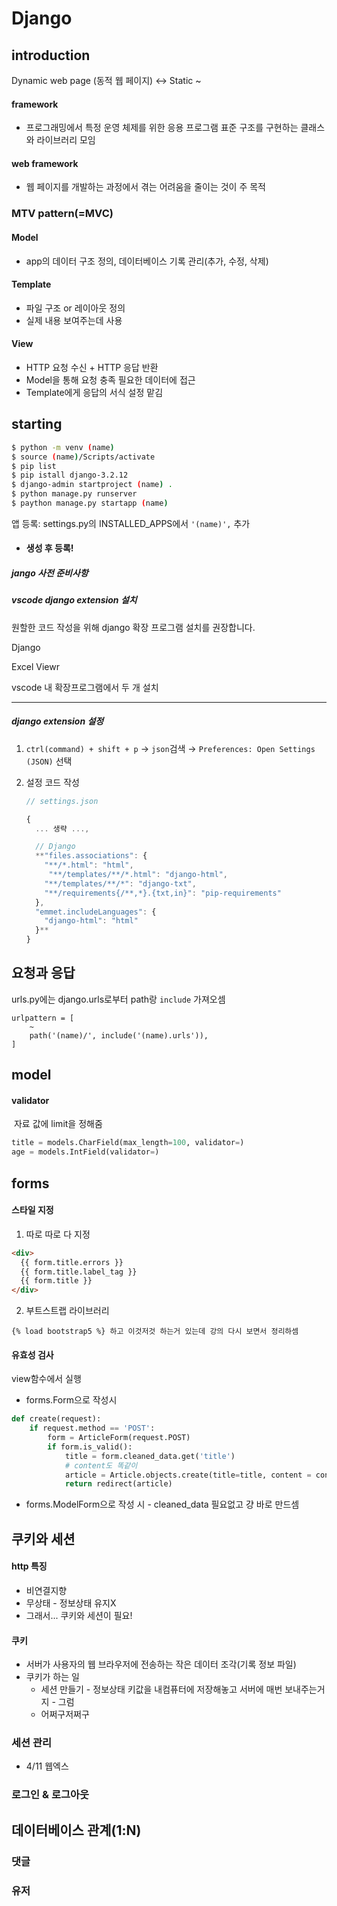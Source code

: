# Django

## introduction

Dynamic web page (동적 웹 페이지) <-> Static ~



#### framework

- 프로그래밍에서 특정 운영 체제를 위한 응용 프로그램 표준 구조를 구현하는 클래스와 라이브러리 모임

#### web framework

- 웹 페이지를 개발하는 과정에서 겪는 어려움을 줄이는 것이 주 목적



### MTV pattern(=MVC)

#### Model

- app의 데이터 구조 정의, 데이터베이스 기록 관리(추가, 수정, 삭제)

#### Template

- 파일 구조 or 레이아웃 정의
- 실제 내용 보여주는데 사용

#### View

- HTTP 요청 수신 + HTTP 응답 반환
- Model을 통해 요청 충족 필요한 데이터에 접근
- Template에게 응답의 서식 설정 맡김



## starting

```bash
$ python -m venv (name)
$ source (name)/Scripts/activate
$ pip list
$ pip istall django-3.2.12
$ django-admin startproject (name) .
$ python manage.py runserver
$ paython manage.py startapp (name)
```

앱 등록: settings.py의 INSTALLED_APPS에서 `'(name)',` 추가

- #### 생성 후 등록!



##### jango 사전 준비사항

##### vscode django extension 설치

원할한 코드 작성을 위해 django 확장 프로그램 설치를 권장합니다.

Django

Excel Viewr

vscode 내 확장프로그램에서 두 개 설치

------

##### django extension 설정

1. `ctrl(command) + shift + p` → `json`검색 → `Preferences: Open Settings (JSON)` 선택

2. 설정 코드 작성

   ```jsx
   // settings.json
   
   {
     ... 생략 ...,
   
     // Django
     **"files.associations": {
       "**/*.html": "html",
   	    "**/templates/**/*.html": "django-html",
       "**/templates/**/*": "django-txt",
       "**/requirements{/**,*}.{txt,in}": "pip-requirements"
     },
     "emmet.includeLanguages": {
       "django-html": "html"
     }**
   }
   ```



## 요청과 응답

urls.py에는 django.urls로부터 path랑 `include` 가져오셈

```
urlpattern = [
	~
	path('(name)/', include('(name).urls')),
]
```



## model

#### validator

​	자료 값에 limit을 정해줌

```python
title = models.CharField(max_length=100, validator=)
age = models.IntField(validator=)
```





## forms

#### 스타일 지정

1.  따로 따로 다 지정

```html
<div>
  {{ form.title.errors }}
  {{ form.title.label_tag }}
  {{ form.title }}
</div>
```



2. 부트스트랩 라이브러리

```
{% load bootstrap5 %} 하고 이것저것 하는거 있는데 강의 다시 보면서 정리하셈
```



#### 유효성 검사

view함수에서 실행

- forms.Form으로 작성시

```python
def create(request):
	if request.method == 'POST':
		form = ArticleForm(request.POST)
		if form.is_valid():
			title = form.cleaned_data.get('title')
			# content도 똑같이
			article = Article.objects.create(title=title, content = content)
			return redirect(article)
```

- forms.ModelForm으로 작성 시 - cleaned_data 필요없고 걍 바로 만드셈



## 쿠키와 세션

#### http 특징

- 비연결지향
- 무상태 - 정보상태 유지X
- 그래서... 쿠키와 세션이 필요!

#### 쿠키

- 서버가 사용자의 웹 브라우저에 전송하는 작은 데이터 조각(기록 정보 파일)
- 쿠키가 하는 일
  - 세션 만들기 - 정보상태 키값을 내컴퓨터에 저장해놓고 서버에 매번 보내주는거지 - 그럼 
  - 어쩌구저쩌구

### 세션 관리

- 4/11 웹엑스

### 로그인 & 로그아웃

## 데이터베이스 관계(1:N)

### 댓글

### 유저

